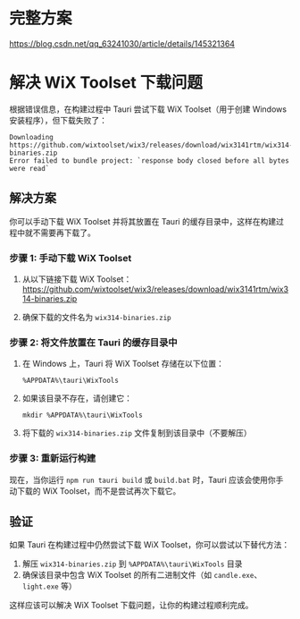 # 完整方案
https://blog.csdn.net/qq_63241030/article/details/145321364

# 解决 WiX Toolset 下载问题

根据错误信息，在构建过程中 Tauri 尝试下载 WiX Toolset（用于创建 Windows 安装程序），但下载失败了：

```
Downloading https://github.com/wixtoolset/wix3/releases/download/wix3141rtm/wix314-binaries.zip
Error failed to bundle project: `response body closed before all bytes were read`
```

## 解决方案

你可以手动下载 WiX Toolset 并将其放置在 Tauri 的缓存目录中，这样在构建过程中就不需要再下载了。

### 步骤 1: 手动下载 WiX Toolset

1. 从以下链接下载 WiX Toolset：
   https://github.com/wixtoolset/wix3/releases/download/wix3141rtm/wix314-binaries.zip

2. 确保下载的文件名为 `wix314-binaries.zip`

### 步骤 2: 将文件放置在 Tauri 的缓存目录中

1. 在 Windows 上，Tauri 将 WiX Toolset 存储在以下位置：
   ```
   %APPDATA%\tauri\WixTools
   ```

2. 如果该目录不存在，请创建它：
   ```
   mkdir %APPDATA%\tauri\WixTools
   ```

3. 将下载的 `wix314-binaries.zip` 文件复制到该目录中（不要解压）

### 步骤 3: 重新运行构建

现在，当你运行 `npm run tauri build` 或 `build.bat` 时，Tauri 应该会使用你手动下载的 WiX Toolset，而不是尝试再次下载它。

## 验证

如果 Tauri 在构建过程中仍然尝试下载 WiX Toolset，你可以尝试以下替代方法：

1. 解压 `wix314-binaries.zip` 到 `%APPDATA%\tauri\WixTools` 目录
2. 确保该目录中包含 WiX Toolset 的所有二进制文件（如 `candle.exe`、`light.exe` 等）

这样应该可以解决 WiX Toolset 下载问题，让你的构建过程顺利完成。